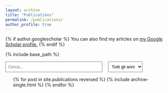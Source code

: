 ```yaml
---
layout: archive
title: "Publications"
permalink: /publications/
author_profile: true
---
```


{% if author.googlescholar %}
  You can also find my articles on <u><a href="{{author.googlescholar}}">my Google Scholar profile</a>.</u>
{% endif %}

{% include base_path %}

<!-- FILTRO -->
<div style="margin-bottom: 1em;">
  <input type="text" id="pub-search" placeholder="Cerca..." style="padding: 0.5em; width: 60%;">
  <select id="pub-year" style="padding: 0.5em; margin-left: 1em;">
    <option value="">Tutti gli anni</option>
    <option value="2025">2025</option>
    <option value="2024">2024</option>
    <option value="2023">2023</option>
    <option value="2022">2022</option>
    <!-- Aggiungi altri anni se necessario -->
  </select>
</div>


<ul id="pub-list">
  {% for post in site.publications reversed %}
    {% include archive-single.html %}
  {% endfor %}
</ul>
